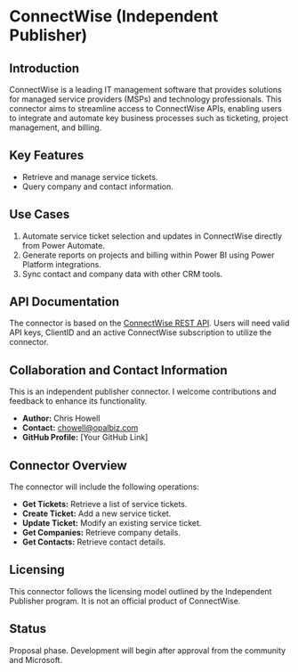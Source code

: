 # ConnectWise (Independent Publisher)

## Introduction
ConnectWise is a leading IT management software that provides solutions for managed service providers (MSPs) and technology professionals. This connector aims to streamline access to ConnectWise APIs, enabling users to integrate and automate key business processes such as ticketing, project management, and billing.

## Key Features
- Retrieve and manage service tickets.
- Query company and contact information.

## Use Cases
1. Automate service ticket selection and updates in ConnectWise directly from Power Automate.
2. Generate reports on projects and billing within Power BI using Power Platform integrations.
3. Sync contact and company data with other CRM tools.

## API Documentation
The connector is based on the [ConnectWise REST API](https://developer.connectwise.com/). Users will need valid API keys, ClientID and an active ConnectWise subscription to utilize the connector.

## Collaboration and Contact Information
This is an independent publisher connector. I welcome contributions and feedback to enhance its functionality.

- **Author:** Chris Howell
- **Contact:** chowell@opalbiz.com
- **GitHub Profile:** [Your GitHub Link]

## Connector Overview
The connector will include the following operations:
- **Get Tickets:** Retrieve a list of service tickets.
- **Create Ticket:** Add a new service ticket.
- **Update Ticket:** Modify an existing service ticket.
- **Get Companies:** Retrieve company details.
- **Get Contacts:** Retrieve contact details.

## Licensing
This connector follows the licensing model outlined by the Independent Publisher program. It is not an official product of ConnectWise.

## Status
Proposal phase. Development will begin after approval from the community and Microsoft.


